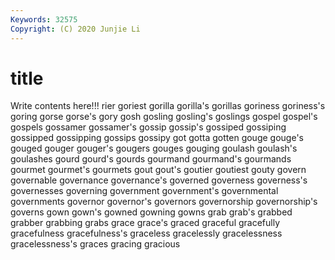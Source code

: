 ```yaml
---
Keywords: 32575
Copyright: (C) 2020 Junjie Li
---
```


# title

Write contents here!!!
rier 
goriest 
gorilla 
gorilla's 
gorillas 
goriness
goriness's 
goring 
gorse 
gorse's 
gory 
gosh 
gosling 
gosling's 
goslings 
gospel
gospel's 
gospels 
gossamer 
gossamer's 
gossip 
gossip's 
gossiped 
gossiping 
gossipped 
gossipping
gossips 
gossipy 
got 
gotta 
gotten 
gouge 
gouge's 
gouged 
gouger 
gouger's
gougers 
gouges 
gouging 
goulash 
goulash's 
goulashes 
gourd 
gourd's 
gourds 
gourmand
gourmand's 
gourmands 
gourmet 
gourmet's 
gourmets 
gout 
gout's 
goutier 
goutiest 
gouty
govern 
governable 
governance 
governance's 
governed 
governess 
governess's 
governesses 
governing 
government
government's 
governmental 
governments 
governor 
governor's 
governors 
governorship 
governorship's 
governs 
gown
gown's 
gowned 
gowning 
gowns 
grab 
grab's 
grabbed 
grabber 
grabbing 
grabs
grace 
grace's 
graced 
graceful 
gracefully 
gracefulness 
gracefulness's 
graceless 
gracelessly 
gracelessness
gracelessness's 
graces 
gracing 
gracious 
